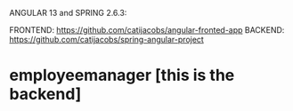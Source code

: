 ANGULAR 13 and SPRING 2.6.3:

FRONTEND: https://github.com/catijacobs/angular-fronted-app
BACKEND: https://github.com/catijacobs/spring-angular-project

# employeemanager [this is the backend]
